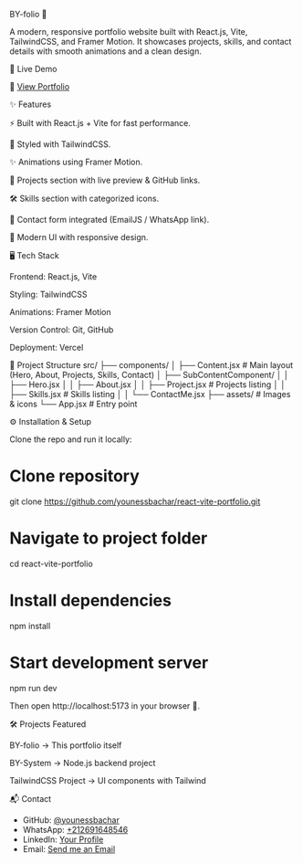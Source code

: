 BY-folio 🎨

A modern, responsive portfolio website built with React.js, Vite, TailwindCSS, and Framer Motion.
It showcases projects, skills, and contact details with smooth animations and a clean design.

🚀 Live Demo

🔗 [View Portfolio](https://by-folio.vercel.app/)

✨ Features

⚡ Built with React.js + Vite for fast performance.

🎨 Styled with TailwindCSS.

✨ Animations using Framer Motion.

📂 Projects section with live preview & GitHub links.

🛠️ Skills section with categorized icons.

📩 Contact form integrated (EmailJS / WhatsApp link).

🌙 Modern UI with responsive design.

🖥️ Tech Stack

Frontend: React.js, Vite

Styling: TailwindCSS

Animations: Framer Motion

Version Control: Git, GitHub

Deployment: Vercel

📂 Project Structure
src/
 ├── components/
 │   ├── Content.jsx         # Main layout (Hero, About, Projects, Skills, Contact)
 │   ├── SubContentComponent/
 │   │    ├── Hero.jsx
 │   │    ├── About.jsx
 │   │    ├── Project.jsx    # Projects listing
 │   │    ├── Skills.jsx     # Skills listing
 │   │    └── ContactMe.jsx
 ├── assets/                 # Images & icons
 └── App.jsx                 # Entry point

⚙️ Installation & Setup

Clone the repo and run it locally:

# Clone repository
git clone https://github.com/younessbachar/react-vite-portfolio.git

# Navigate to project folder
cd react-vite-portfolio

# Install dependencies
npm install

# Start development server
npm run dev


Then open http://localhost:5173
 in your browser 🚀.

🛠️ Projects Featured

BY-folio → This portfolio itself

BY-System → Node.js backend project

TailwindCSS Project → UI components with Tailwind

📬 Contact

- GitHub: [@younessbachar](https://github.com/younessbachar)  
- WhatsApp: [+212691648546](https://wa.me/+212691648546)  
- LinkedIn: [Your Profile](https://linkedin.com/in/your-profile)  
- Email: [Send me an Email](mailto:your@email.com)

